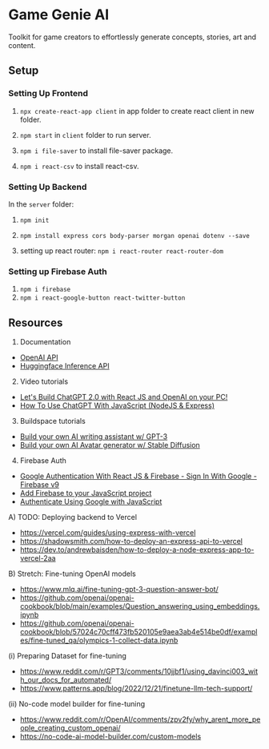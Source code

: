 # Game Genie AI

Toolkit for game creators to effortlessly generate concepts, stories, art and content.

## Setup
 
### Setting Up Frontend

1. `npx create-react-app client` in app folder to create react client in new folder.

2. `npm start` in `client` folder to run server.

3. `npm i file-saver` to install file-saver package.

4. `npm i react-csv` to install react-csv.

### Setting Up Backend

In the `server` folder:

1. `npm init`

2. `npm install express cors body-parser morgan openai dotenv --save`

3. setting up react router: `npm i react-router react-router-dom`

### Setting up Firebase Auth

1. `npm i firebase`
2. `npm i react-google-button react-twitter-button` 

## Resources

1. Documentation
- [OpenAI API](https://beta.openai.com/docs/introduction)
- [Huggingface Inference API](https://huggingface.co/docs/api-inference/index)

2. Video tutorials
- [Let's Build ChatGPT 2.0 with React JS and OpenAI on your PC!](https://youtu.be/qwM23_kF4v4)
- [How To Use ChatGPT With JavaScript (NodeJS & Express)](https://youtu.be/UQamG425RD0)

3. Buildspace tutorials
- [Build your own AI writing assistant w/ GPT-3](https://buildspace.so/builds/ai-writer)
- [Build your own AI Avatar generator w/ Stable Diffusion](https://buildspace.so/builds/ai-avatar)

4. Firebase Auth
- [Google Authentication With React JS & Firebase - Sign In With Google - Firebase v9](https://www.youtube.com/watch?v=cZAnibwI9u8)
- [Add Firebase to your JavaScript project](https://firebase.google.com/docs/web/setup)
- [Authenticate Using Google with JavaScript](https://firebase.google.com/docs/auth/web/google-signin)

A) TODO: Deploying backend to Vercel 
- https://vercel.com/guides/using-express-with-vercel
- https://shadowsmith.com/how-to-deploy-an-express-api-to-vercel
- https://dev.to/andrewbaisden/how-to-deploy-a-node-express-app-to-vercel-2aa

B) Stretch: Fine-tuning OpenAI models
- https://www.mlq.ai/fine-tuning-gpt-3-question-answer-bot/
- https://github.com/openai/openai-cookbook/blob/main/examples/Question_answering_using_embeddings.ipynb
- https://github.com/openai/openai-cookbook/blob/57024c70cff473fb520105e9aea3ab4e514be0df/examples/fine-tuned_qa/olympics-1-collect-data.ipynb

(i) Preparing Dataset for fine-tuning
- https://www.reddit.com/r/GPT3/comments/10jjbf1/using_davinci003_with_our_docs_for_automated/
- https://www.patterns.app/blog/2022/12/21/finetune-llm-tech-support/

(ii) No-code model builder for fine-tuning
- https://www.reddit.com/r/OpenAI/comments/zpv2fy/why_arent_more_people_creating_custom_openai/
- https://no-code-ai-model-builder.com/custom-models
